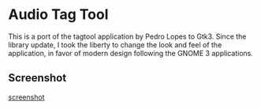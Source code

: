 Audio Tag Tool
==============

This is a port of the tagtool application by Pedro Lopes to Gtk3. Since the library update, I took the liberty to change the look and feel
of the application, in favor of modern design following the GNOME 3 applications.

Screenshot
----------
[screenshot](https://raw.githubusercontent.com/impegoraro/tagtool/master/raw/screenshot.png)
